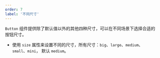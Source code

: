 ```yaml
---
order: 7
label: '不同尺寸'
---
```


`Button` 组件提供除了默认值以外的其他四种尺寸，可以在不同场景下选择合适的按钮尺寸。

- 使用 `size` 属性来设置不同的尺寸，所有尺寸：`big`、`large`、`medium`、`small`、`mini`， 默认 `medium`。
